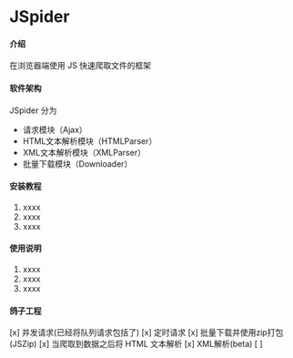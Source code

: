 # JSpider

#### 介绍
在浏览器端使用 JS 快速爬取文件的框架

#### 软件架构
JSpider 分为 
- 请求模块（Ajax）
- HTML文本解析模块（HTMLParser）
- XML文本解析模块（XMLParser）
- 批量下载模块（Downloader）


#### 安装教程

1.  xxxx
2.  xxxx
3.  xxxx

#### 使用说明

1.  xxxx
2.  xxxx
3.  xxxx

#### 鸽子工程

[x] 并发请求(已经将队列请求包括了)
[x] 定时请求 
[x] 批量下载并使用zip打包(JSZip)
[x] 当爬取到数据之后将 HTML 文本解析
[x] XML解析(beta)
[ ] 
